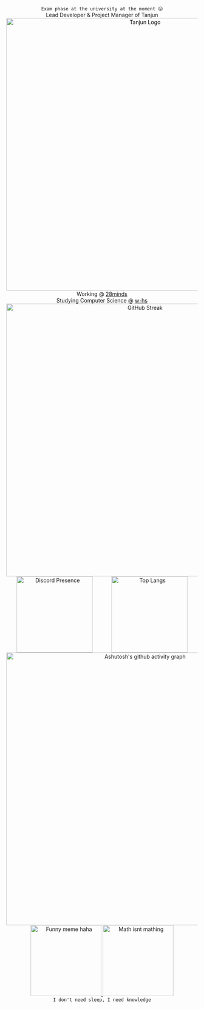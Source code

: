 <div align="center">
    <div>
        <code>Exam phase at the university at the moment 😔</code>
    </div>
    <div>
        <span>
          Lead Developer & Project Manager of Tanjun
        </span>
        <a href="https://docs.tanjun.bot" style="text-decoration: none; color: black;">
            <img src="https://media.discordapp.net/attachments/890276921668161546/1257090747027427418/344394887-a3fdde70-b402-4a9c-89f3-35083942837e.png?ex=6683247d&is=6681d2fd&hm=70d79201d5d2f7cfe1ffe4f89098aacda20b72e4711d8a018f82694e6dbb1c53&=&format=webp&quality=lossless" alt="Tanjun Logo" width="715">
        </a>
    </div>
    <div>
        Working @ <a href="https://28minds.com">28minds</a>
    </div>
    <div>
        Studying Computer Science @ <a href="https://www.w-hs.de">w-hs</a>
    </div>
    <a href="https://git.io/streak-stats">
      <img src="https://streak-stats.demolab.com?user=EntchenEric&theme=highcontrast&hide_border=true" alt="GitHub Streak" width="715">
    </a>
  <div style="display: flex; justify-content: center; gap: 50px;">
    <a href="https://discord.com/users/471036610561966111">
      <img src="https://lanyard.cnrad.dev/api/471036610561966111" alt="Discord Presence"  height="200">
    </a>
    <a href="https://github.com/anuraghazra/github-readme-stats">
      <img src="https://github-readme-stats.vercel.app/api/wakatime?username=EntchenEric&langs_count=10" alt="Top Langs" height="200">
    </a>
  </div>
    <div>
    </div>
  <div>
    <a href="https://github.com/ashutosh00710/github-readme-activity-graph">
      <img src="https://github-readme-activity-graph.vercel.app/graph?username=entcheneric&theme=react-dark" alt="Ashutosh's github activity graph" width="715">
    </a>
  </div>
  <div>
    <a href="https://www.reddit.com/r/ProgrammerHumor/comments/1dpl8v2/lumpbaseddevelopment/">
        <img src="https://preview.redd.it/lumpbaseddevelopment-v0-kpqhlsdlc29d1.png?width=1080&crop=smart&auto=webp&s=cd1016a68b9c765ca686dfb046434538e6d34713" alt="Funny meme haha" height="186">
    </a>
    <a href="https://www.reddit.com/r/ProgrammerHumor/comments/1do1p9u/mathsinjs/">
        <img src="https://preview.redd.it/j4bxujgopo8d1.png?auto=webp&s=f9e7946a092f9e8105e00f606a90a76fade72d2f" alt="Math isnt mathing" height="186">
    </a>
  </div>
  <div>
      <code>I don't need sleep, I need knowledge</code>
  </div>
</div>
